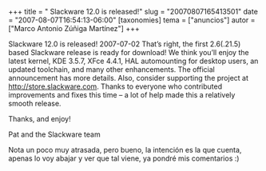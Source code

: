 +++
title = " Slackware 12.0 is released!"
slug = "20070807165413501"
date = "2007-08-07T16:54:13-06:00"
[taxonomies]
tema = ["anuncios"]
autor = ["Marco Antonio Zúñiga Martínez"]
+++

Slackware 12.0 is released! 2007-07-02 That’s right, the first
2.6(.21.5) based Slackware release is ready for download! We think
you’ll enjoy the latest kernel, KDE 3.5.7, XFce 4.4.1, HAL automounting
for desktop users, an updated toolchain, and many other enhancements.
The official announcement has more details. Also, consider supporting
the project at
<a href="http://store.slackware.com">http://store.slackware.com</a>.
Thanks to everyone who contributed improvements and fixes this time – a
lot of help made this a relatively smooth release.

Thanks, and enjoy!

Pat and the Slackware team

Nota un poco muy atrasada, pero bueno, la intención es la que cuenta,
apenas lo voy abajar y ver que tal viene, ya pondré mis comentarios :)
